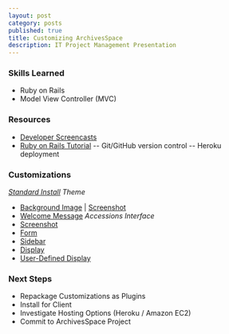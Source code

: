 ```yaml
---
layout: post
category: posts
published: true
title: Customizing ArchivesSpace
description: IT Project Management Presentation
---
```


### Skills Learned
- Ruby on Rails
- Model View Controller (MVC)

### Resources
- [Developer Screencasts](http://www.youtube.com/channel/UCMBmBY_CsxwJy9rJKxQrVoQ/videos)
- [Ruby on Rails Tutorial](http://ruby.railstutorial.org/)
-- Git/GitHub version control
-- Heroku deployment

### Customizations
*[Standard Install](http://alpha.archivesspace.org)*
*Theme*
- [Background Image](https://github.com/drewhop/archivesspace-1.0.0/blob/master/frontend/app/assets/stylesheets/themes/default/default.less#L4) | [Screenshot](https://www.dropbox.com/s/zp3hfltyfdclxvg/AS_welcome.png)
- [Welcome Message](https://github.com/drewhop/archivesspace-1.0.0/blob/master/frontend/config/locales/en.yml#L200-202)
*Accessions Interface*
- [Screenshot](https://www.dropbox.com/s/u34nkicaybkrzj0/AS_newaccession.png)
- [Form](https://github.com/drewhop/archivesspace-1.0.0/blob/master/frontend/app/views/accessions/_form.html.erb#L18)
- [Sidebar](https://github.com/drewhop/archivesspace-1.0.0/blob/master/frontend/app/views/accessions/_sidebar.html.erb#L7)
- [Display](https://github.com/drewhop/archivesspace-1.0.0/blob/master/frontend/app/views/accessions/show.html.erb#L33-40)
- [User-Defined Display](https://github.com/drewhop/archivesspace-1.0.0/blob/master/frontend/app/helpers/aspace_form_helper.rb#L694)

### Next Steps
- Repackage Customizations as Plugins
- Install for Client
- Investigate Hosting Options (Heroku / Amazon EC2)
- Commit to ArchivesSpace Project